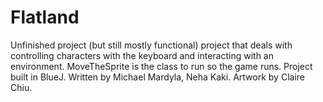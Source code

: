 # Flatland
Unfinished project (but still mostly functional) project that deals with controlling characters with the keyboard and interacting with an environment.
MoveTheSprite is the class to run so the game runs.
Project built in BlueJ.
Written by Michael Mardyla, Neha Kaki. 
Artwork by Claire Chiu.
